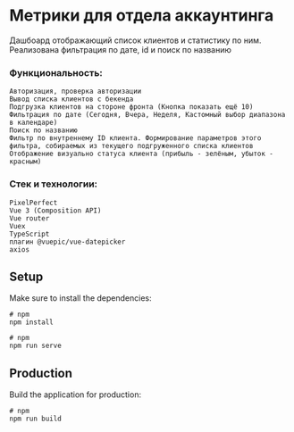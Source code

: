 # Метрики для отдела аккаунтинга 

Дашбоард отображающий список клиентов и статистику по ним. Реализована фильтрация по дате, id и поиск по названию

### Функциональность:
```
Авторизация, проверка авторизации
Вывод списка клиентов с бекенда
Подгрузка клиентов на стороне фронта (Кнопка показать ещё 10)
Фильтрация по дате (Сегодня, Вчера, Неделя, Кастомный выбор диапазона в календаре)
Поиск по названию
Фильтр по внутреннему ID клиента. Формирование параметров этого фильтра, собираемых из текущего подгруженного списка клиентов
Отображение визуально статуса клиента (прибыль - зелёным, убыток - красным)
```

### Стек и технологии:
```
PixelPerfect
Vue 3 (Composition API)
Vue router
Vuex
TypeScript
плагин @vuepic/vue-datepicker
axios
```


## Setup

Make sure to install the dependencies:

```
# npm
npm install
```
```
# npm
npm run serve
```

## Production

Build the application for production:

```
# npm
npm run build
```

